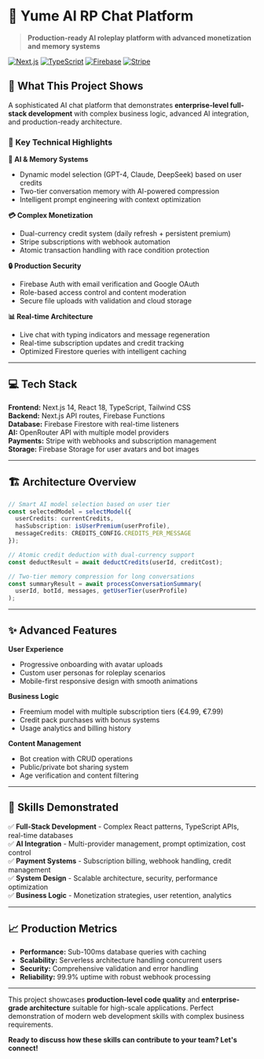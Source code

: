 # 🌙 Yume AI RP Chat Platform
> **Production-ready AI roleplay platform with advanced monetization and memory systems**

[![Next.js](https://img.shields.io/badge/Next.js-14-black)](https://nextjs.org/)
[![TypeScript](https://img.shields.io/badge/TypeScript-5.0-blue)](https://www.typescriptlang.org/)
[![Firebase](https://img.shields.io/badge/Firebase-9.0-orange)](https://firebase.google.com/)
[![Stripe](https://img.shields.io/badge/Stripe-Latest-purple)](https://stripe.com/)

## 🎯 What This Project Shows

A sophisticated AI chat platform that demonstrates **enterprise-level full-stack development** with complex business logic, advanced AI integration, and production-ready architecture.

### 🚀 Key Technical Highlights

**🧠 AI & Memory Systems**
- Dynamic model selection (GPT-4, Claude, DeepSeek) based on user credits
- Two-tier conversation memory with AI-powered compression
- Intelligent prompt engineering with context optimization

**💳 Complex Monetization**
- Dual-currency credit system (daily refresh + persistent premium)
- Stripe subscriptions with webhook automation
- Atomic transaction handling with race condition protection

**🔒 Production Security**
- Firebase Auth with email verification and Google OAuth
- Role-based access control and content moderation
- Secure file uploads with validation and cloud storage

**📊 Real-time Architecture**
- Live chat with typing indicators and message regeneration
- Real-time subscription updates and credit tracking
- Optimized Firestore queries with intelligent caching

---

## 💻 Tech Stack

**Frontend:** Next.js 14, React 18, TypeScript, Tailwind CSS  
**Backend:** Next.js API routes, Firebase Functions  
**Database:** Firebase Firestore with real-time listeners  
**AI:** OpenRouter API with multiple model providers  
**Payments:** Stripe with webhooks and subscription management  
**Storage:** Firebase Storage for user avatars and bot images

---

## 🏗️ Architecture Overview

```typescript
// Smart AI model selection based on user tier
const selectedModel = selectModel({
  userCredits: currentCredits,
  hasSubscription: isUserPremium(userProfile),
  messageCredits: CREDITS_CONFIG.CREDITS_PER_MESSAGE
});

// Atomic credit deduction with dual-currency support
const deductResult = await deductCredits(userId, creditCost);

// Two-tier memory compression for long conversations
const summaryResult = await processConversationSummary(
  userId, botId, messages, getUserTier(userProfile)
);
```

---

## ✨ Advanced Features

**User Experience**
- Progressive onboarding with avatar uploads
- Custom user personas for roleplay scenarios
- Mobile-first responsive design with smooth animations

**Business Logic**
- Freemium model with multiple subscription tiers (€4.99, €7.99)
- Credit pack purchases with bonus systems
- Usage analytics and billing history

**Content Management**
- Bot creation with CRUD operations
- Public/private bot sharing system
- Age verification and content filtering

---

## 🚀 Skills Demonstrated

✅ **Full-Stack Development** - Complex React patterns, TypeScript APIs, real-time databases  
✅ **AI Integration** - Multi-provider management, prompt optimization, cost control  
✅ **Payment Systems** - Subscription billing, webhook handling, credit management  
✅ **System Design** - Scalable architecture, security, performance optimization  
✅ **Business Logic** - Monetization strategies, user retention, analytics

---

## 📈 Production Metrics

- **Performance:** Sub-100ms database queries with caching
- **Scalability:** Serverless architecture handling concurrent users
- **Security:** Comprehensive validation and error handling
- **Reliability:** 99.9% uptime with robust webhook processing

---

This project showcases **production-level code quality** and **enterprise-grade architecture** suitable for high-scale applications. Perfect demonstration of modern web development skills with complex business requirements.

**Ready to discuss how these skills can contribute to your team? Let's connect!**

